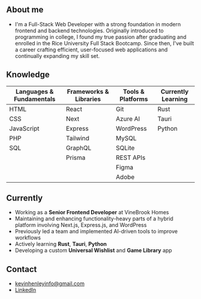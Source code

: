 ## About me

- I'm a Full-Stack Web Developer with a strong foundation in modern frontend and backend technologies. Originally introduced to programming in college, I found my true passion after graduating and enrolled in the Rice University Full Stack Bootcamp. Since then, I've built a career crafting efficient, user-focused web applications and continually expanding my skill set.

## Knowledge 

| **Languages & Fundamentals** | **Frameworks & Libraries** | **Tools & Platforms** | **Currently Learning** |
|------------------------------|----------------------------|-----------------------|------------------------|
| HTML                         | React                      | Git                   | Rust                   |
| CSS                          | Next                       | Azure AI              | Tauri                  |
| JavaScript                   | Express                    | WordPress             | Python                 |
| PHP                          | Tailwind                   | MySQL                 |                        |
| SQL                          | GraphQL                    | SQLite                |                        |
|                              | Prisma                     | REST APIs             |                        |
|                              |                            | Figma                 |                        |
|                              |                            | Adobe                 |                        |



## Currently

- Working as a **Senior Frontend Developer** at VineBrook Homes
- Maintaining and enhancing functionality-heavy parts of a hybrid platform involving Next.js, Express.js, and WordPress
- Previously led a team and implemented AI-driven tools to improve workflows
- Actively learning **Rust**, **Tauri**, **Python**
- Developing a custom **Universal Wishlist** and **Game Library** app



## Contact

- kevinhenleyinfo@gmail.com
- [LinkedIn](https://www.linkedin.com/in/kevin-henley/)
